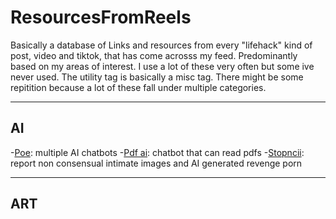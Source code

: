 # ResourcesFromReels
Basically a database of Links and resources from every "lifehack" kind of post, video and tiktok, that has come acrosss my feed.
Predominantly based on my areas of interest. I use a lot of these very often but some ive never used. The utility tag is basically a misc tag.
There might be some repitition because a lot of these fall under multiple categories.
___

## AI
  -[Poe](https://poe.com/): multiple AI chatbots
  -[Pdf ai](https://pdf.ai/): chatbot that can read pdfs
  -[Stopncii](https://stopncii.org/): report non consensual intimate images and AI generated revenge porn

___

## ART
